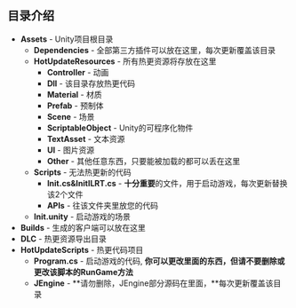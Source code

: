 ## 目录介绍

- **Assets** - Unity项目根目录
  - **Dependencies** - 全部第三方插件可以放在这里，每次更新覆盖该目录
  - **HotUpdateResources** - 所有热更资源将存放在这里
    - **Controller** - 动画
    - **Dll** - 该目录存放热更代码
    - **Material** - 材质
    - **Prefab** - 预制体
    - **Scene** - 场景
    - **ScriptableObject** - Unity的可程序化物件
    - **TextAsset** - 文本资源
    - **UI** - 图片资源
    - **Other** - 其他任意东西，只要能被加载的都可以丢在这里
  - **Scripts** - 无法热更新的代码
    - **Init.cs&InitILRT.cs** - **十分重要**的文件，用于启动游戏，每次更新替换该2个文件
    - **APIs** - 往该文件夹里放您的代码
  - **Init.unity** - 启动游戏的场景
- **Builds** - 生成的客户端可以放在这里
- **DLC** - 热更资源导出目录
- **HotUpdateScripts** - 热更代码项目
  - **Program.cs** - 启动游戏的代码, **你可以更改里面的东西，但请不要删除或更改该脚本的RunGame方法**
  - **JEngine** - **请勿删除，JEngine部分源码在里面，**每次更新覆盖该目录

